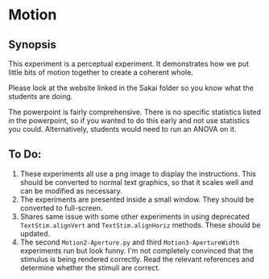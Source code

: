 # Motion

## Synopsis
This experiment is a perceptual experiment. It demonstrates how we put little 
bits of motion together to create a coherent whole. 

Please look at the website linked in the Sakai folder so you know what the 
students are doing.

The powerpoint is fairly comprehensive. There is no specific statistics listed 
in the powerpoint, so if you wanted to do this early and not use statistics you 
could. Alternatively, students would need to run an ANOVA on it. 

## To Do:
1. These experiments all use a png image to display the instructions. This should
be converted to normal text graphics, so that it scales well and can be modified
as  necessary.
2. The experiments are presented inside a small window. They should be converted
to full-screen.
3. Shares same issue with some other experiments in using deprecated 
`TextStim.alignVert` and `TextStim.alignHoriz` methods. These should be updated.
4. The second `Motion2-Aperture.py` and third `Motion3-ApertureWidth` experiments 
run but look funny. I'm not completely convinced that the stimulus is being 
rendered correctly. Read the relevant references and determine whether the 
stimuli are correct.